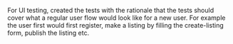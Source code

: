 For UI testing, created the tests with the rationale that the tests should cover
what a regular user flow would look like for a new user. For example the user first 
would first register, make a listing by filling the create-listing form, publish the
listing etc.